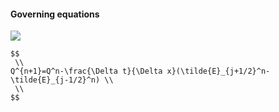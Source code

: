 
#### Governing equations
<img src="https://latex.codecogs.com/svg.image?\frac{\partial&space;Q}{\partial&space;t}&plus;\frac{\partial&space;E}{\partial&space;x}=0&space;" />

```
$$
 \\
Q^{n+1}=Q^n-\frac{\Delta t}{\Delta x}(\tilde{E}_{j+1/2}^n-\tilde{E}_{j-1/2}^n) \\
 \\
$$
```




